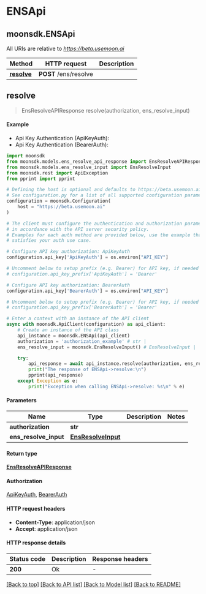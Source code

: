 # ENSApi

## moonsdk.ENSApi

All URIs are relative to _https://beta.usemoon.ai_

| Method                           | HTTP request          | Description |
| -------------------------------- | --------------------- | ----------- |
| [**resolve**](ENSApi.md#resolve) | **POST** /ens/resolve |             |

## **resolve**

> EnsResolveAPIResponse resolve(authorization, ens\_resolve\_input)

#### Example

* Api Key Authentication (ApiKeyAuth):
* Api Key Authentication (BearerAuth):

```python
import moonsdk
from moonsdk.models.ens_resolve_api_response import EnsResolveAPIResponse
from moonsdk.models.ens_resolve_input import EnsResolveInput
from moonsdk.rest import ApiException
from pprint import pprint

# Defining the host is optional and defaults to https://beta.usemoon.ai
# See configuration.py for a list of all supported configuration parameters.
configuration = moonsdk.Configuration(
    host = "https://beta.usemoon.ai"
)

# The client must configure the authentication and authorization parameters
# in accordance with the API server security policy.
# Examples for each auth method are provided below, use the example that
# satisfies your auth use case.

# Configure API key authorization: ApiKeyAuth
configuration.api_key['ApiKeyAuth'] = os.environ["API_KEY"]

# Uncomment below to setup prefix (e.g. Bearer) for API key, if needed
# configuration.api_key_prefix['ApiKeyAuth'] = 'Bearer'

# Configure API key authorization: BearerAuth
configuration.api_key['BearerAuth'] = os.environ["API_KEY"]

# Uncomment below to setup prefix (e.g. Bearer) for API key, if needed
# configuration.api_key_prefix['BearerAuth'] = 'Bearer'

# Enter a context with an instance of the API client
async with moonsdk.ApiClient(configuration) as api_client:
    # Create an instance of the API class
    api_instance = moonsdk.ENSApi(api_client)
    authorization = 'authorization_example' # str | 
    ens_resolve_input = moonsdk.EnsResolveInput() # EnsResolveInput | 

    try:
        api_response = await api_instance.resolve(authorization, ens_resolve_input)
        print("The response of ENSApi->resolve:\n")
        pprint(api_response)
    except Exception as e:
        print("Exception when calling ENSApi->resolve: %s\n" % e)
```

#### Parameters

| Name                    | Type                                      | Description | Notes |
| ----------------------- | ----------------------------------------- | ----------- | ----- |
| **authorization**       | **str**                                   |             |       |
| **ens\_resolve\_input** | [**EnsResolveInput**](EnsResolveInput.md) |             |       |

#### Return type

[**EnsResolveAPIResponse**](EnsResolveAPIResponse.md)

#### Authorization

[ApiKeyAuth](./#ApiKeyAuth), [BearerAuth](./#BearerAuth)

#### HTTP request headers

* **Content-Type**: application/json
* **Accept**: application/json

#### HTTP response details

| Status code | Description | Response headers |
| ----------- | ----------- | ---------------- |
| **200**     | Ok          | -                |

[\[Back to top\]](ENSApi.md) [\[Back to API list\]](./#documentation-for-api-endpoints) [\[Back to Model list\]](./#documentation-for-models) [\[Back to README\]](./)
